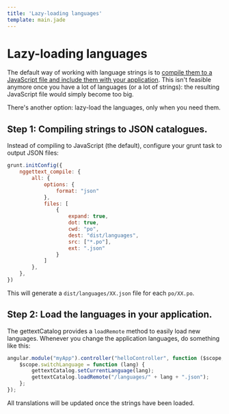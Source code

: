 ```yaml
---
title: 'Lazy-loading languages'
template: main.jade
---
```


# Lazy-loading languages

The default way of working with language strings is to [compile them to a JavaScript file and include them with your application](/dev-guide/compile/). This isn't feasible anymore once you have a lot of languages (or a lot of strings): the resulting JavaScript file would simply become too big.

There's another option: lazy-load the languages, only when you need them.

## Step 1: Compiling strings to JSON catalogues.
Instead of compiling to JavaScript (the default), configure your grunt task to output JSON files:

```javascript
grunt.initConfig({
    nggettext_compile: {
        all: {
            options: {
                format: "json"
            },
            files: [
                {
                    expand: true,
                    dot: true,
                    cwd: "po",
                    dest: "dist/languages",
                    src: ["*.po"],
                    ext: ".json"
                }
            ]
        },
    },
})
```

This will generate a `dist/languages/XX.json` file for each `po/XX.po`.

## Step 2: Load the languages in your application.
The gettextCatalog provides a `loadRemote` method to easily load new languages. Whenever you change the application languages, do something like this:

```javascript
angular.module("myApp").controller("helloController", function ($scope, gettextCatalog) {
    $scope.switchLanguage = function (lang) {
        gettextCatalog.setCurrentLanguage(lang);
        gettextCatalog.loadRemote("/languages/" + lang + ".json");
    };
});
```

All translations will be updated once the strings have been loaded.
